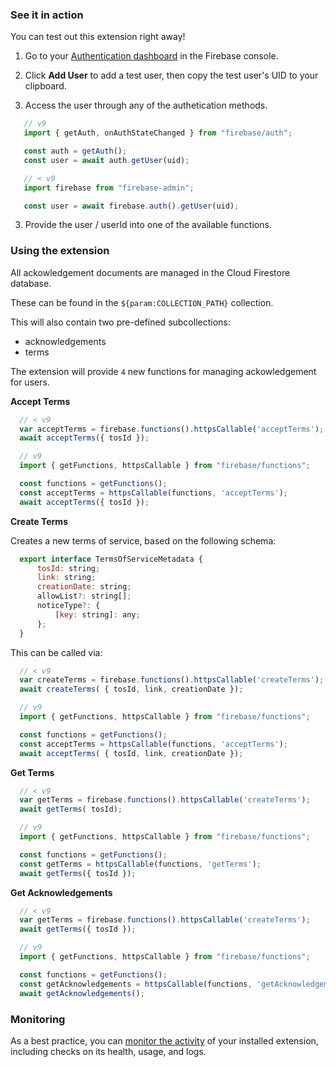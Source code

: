 ### See it in action

You can test out this extension right away!

1. Go to your [Authentication dashboard](https://console.firebase.google.com/project/${param:PROJECT_ID}/authentication/users) in the Firebase console.

1. Click **Add User** to add a test user, then copy the test user's UID to your clipboard.

2. Access the user through any of the authetication methods.

```js
   // v9
   import { getAuth, onAuthStateChanged } from "firebase/auth";

   const auth = getAuth();
   const user = await auth.getUser(uid);
```

```js
   // < v9
   import firebase from "firebase-admin";

   const user = await firebase.auth().getUser(uid);
```

3. Provide the user / userId into one of the available functions.

### Using the extension

All ackowledgement documents are managed in the Cloud Firestore database.

These can be found in the `${param:COLLECTION_PATH}` collection.

This will also contain two pre-defined subcollections:

- acknowledgements
- terms

The extension will provide `4` new functions for managing ackowledgement for users.

**Accept Terms**

  ```js
    // < v9
    var acceptTerms = firebase.functions().httpsCallable('acceptTerms');
    await acceptTerms({ tosId });
  ```

  ```js
    // v9
    import { getFunctions, httpsCallable } from "firebase/functions";

    const functions = getFunctions();
    const acceptTerms = httpsCallable(functions, 'acceptTerms');
    await acceptTerms({ tosId });
  ```

**Create Terms**

  Creates a new terms of service, based on the following schema:

  ```js
    export interface TermsOfServiceMetadata {
        tosId: string;
        link: string;
        creationDate: string;
        allowList?: string[];
        noticeType?: {
            [key: string]: any;
        };
    }
  ```

  This can be called via:

  ```js
    // < v9
    var createTerms = firebase.functions().httpsCallable('createTerms');
    await createTerms( { tosId, link, creationDate });
  ```

  ```js
    // v9
    import { getFunctions, httpsCallable } from "firebase/functions";

    const functions = getFunctions();
    const acceptTerms = httpsCallable(functions, 'acceptTerms');
    await acceptTerms( { tosId, link, creationDate });
  ```

**Get Terms**

  ```js
    // < v9
    var getTerms = firebase.functions().httpsCallable('createTerms');
    await getTerms( tosId);
  ```

  ```js
    // v9
    import { getFunctions, httpsCallable } from "firebase/functions";

    const functions = getFunctions();
    const getTerms = httpsCallable(functions, 'getTerms');
    await getTerms({ tosId });
  ```

**Get Acknowledgements**

  ```js
    // < v9
    var getTerms = firebase.functions().httpsCallable('createTerms');
    await getTerms({ tosId });
  ```

  ```js
    // v9
    import { getFunctions, httpsCallable } from "firebase/functions";

    const functions = getFunctions();
    const getAcknowledgements = httpsCallable(functions, 'getAcknowledgements');
    await getAcknowledgements();
  ```

### Monitoring

As a best practice, you can [monitor the activity](https://firebase.google.com/docs/extensions/manage-installed-extensions#monitor) of your installed extension, including checks on its health, usage, and logs.

